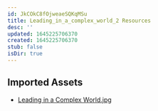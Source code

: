 ```yaml
---
id: JkCOkC8fOjweaeSQKqMSu
title: Leading_in_a_complex_world_2 Resources
desc: ''
updated: 1645225706370
created: 1645225706370
stub: false
isDir: true
---
```

## Imported Assets
- [Leading in a Complex World.jpg](/assets/leading-in-a-complex-world.jpg)
